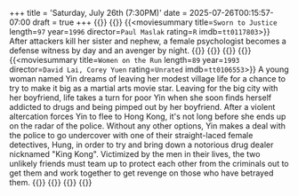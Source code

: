 +++
title = 'Saturday, July 26th (7:30PM)'
date = 2025-07-26T00:15:57-07:00
draft = true
+++
{{<movienight>}}
{{<movie>}}
{{<moviesummary title=`Sworn to Justice` length=`97` year=`1996` director=`Paul Maslak` rating=`R` imdb=`tt0117803`>}}
After attackers kill her sister and nephew, a female psychologist becomes a defense witness by day and an avenger by night.
{{</moviesummary>}}
{{<movietrailer GDWRQ6wZrQY>}}
{{</movie>}}
{{<movie>}}
{{<moviesummary title=`Women on the Run` length=`89` year=`1993` director=`David Lai, Corey Yuen` rating=`Unrated` imdb=`tt0106553`>}}
A young woman named Yin dreams of leaving her modest village life for a chance to try to make it big as a martial arts movie star. Leaving for the big city with her boyfriend, life takes a turn for poor Yin when she soon finds herself addicted to drugs and being pimped out by her boyfriend. After a violent altercation forces Yin to flee to Hong Kong, it's not long before she ends up on the radar of the police. Without any other options, Yin makes a deal with the police to go undercover with one of their straight-laced female detectives, Hung, in order to try and bring down a notorious drug dealer nicknamed "King Kong". Victimized by the men in their lives, the two unlikely friends must team up to protect each other from the criminals out to get them and work together to get revenge on those who have betrayed them.
{{</moviesummary>}}
{{<movietrailer qQGqBybNP2M>}}
{{</movie>}}
{{</movienight>}}